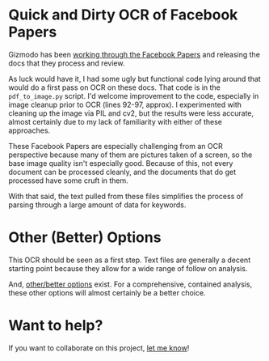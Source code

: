 # Quick and Dirty OCR of Facebook Papers

Gizmodo has been [working through the Facebook Papers](https://gizmodo.com/hey-kid-wanna-see-some-leaked-facebook-docs-1847936740 "Gizmodo's live blog on teh Facebook Papers") and releasing the docs that they process and review.

As luck would have it, I had some ugly but functional code lying around that would do a first pass on OCR on these docs. That code is in the `pdf_to_image.py` script. I'd welcome improvement to the code, especially in image cleanup prior to OCR (lines 92-97, approx). I experimented with cleaning up the image via PIL and cv2, but the results were less accurate, almost certainly due to my lack of familiarity with either of these approaches.

These Facebook Papers are especially challenging from an OCR perspective because many of them are pictures taken of a screen, so the base image quality isn't especially good. Because of this, not every document can be processed cleanly, and the documents that do get processed have some cruft in them.

With that said, the text pulled from these files simplifies the process of parsing through a large amount of data for keywords.

# Other (Better) Options

This OCR should be seen as a first step. Text files are generally a decent starting point because they allow for a wide range of follow on analysis.

And, [other/better options](https://twitter.com/knowtheory/status/1453193346441101314 "Other options - Datashare in particular is on my shortlist") exist. For a comprehensive, contained analysis, these other options will almost certainly be a better choice.

# Want to help?

If you want to collaborate on this project, [let me know](https://github.com/billfitzgerald/facebook_papers_ocr/issues/new "Let me know in the issue queue if you want to help")! 
